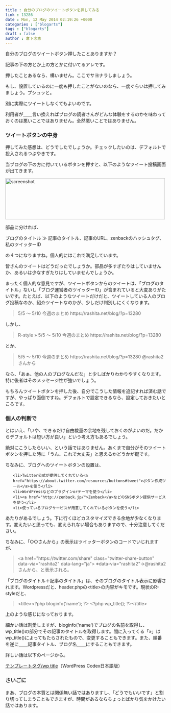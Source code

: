 ```yaml
---
title : 自分のブログのツイートボタンを押してみる
link : 13286
date : Mon, 12 May 2014 02:19:26 +0000
categories : ["blogarts"]
tags : ["blogarts"]
draft : false
author : 倉下忠憲
---
```


自分のブログのツイートボタン押したことありますか？

記事の下の方とか上の方とかに付いてるアレです。

押したことあるなら、構いません。ここでサヨナラしましょう。

もし、設置しているのに一度も押したことがないのなら、一度ぐらいは押してみましょう。プシュッと。

別に実際にツイートしなくてもよいのです。

利用者が＿＿言い換えればブログの読者さんがどんな体験をするのかを味わっておくのは悪いことではありません。全然悪いことではありません。

<H3>ツイートボタンの中身</H3>

押してみた感想は、どうでしたでしょうか。チェックしたいのは、デフォルトで投入されるつぶやきです。

当ブログの下の方に付いているボタンを押すと、以下のようなツイート投稿画面が出てきます。

<a href="https://rashita.net/blog/wp-content/uploads/2014/05/screenshot4.png"><img src="https://rashita.net/blog/wp-content/uploads/2014/05/screenshot4.png" alt="screenshot" width="500" height="129" class="alignnone size-full wp-image-13287" /></a>


部品に分ければ、

ブログのタイトル ≫ 記事のタイトル、記事のURL、zenbackのハッシュタグ、私のツイッターID

の４つになりますね。個人的にはこれで満足しています。

皆さんのツイートはどうだったでしょうか。部品が多すぎたりはしていませんか、あるいは少なすぎたりはしていませんでしょうか。

まったく個人的な意見ですが、ツイートボタンからのツイートは、「ブログのタイトル」ないし「ブログ運営者のツイッターID」が含まれていると大変ありがたいです。たとえば、以下のようなツイートだけだと、ツイートしている人のブログ投稿なのか、紹介ツイートなのかが、少しだけ判別しにくくなります。

<blockquote>
5/5 〜 5/10 今週のまとめ https://rashita.net/blog/?p=13280
</blockquote>

しかし、

<blockquote>
R-style » 5/5 〜 5/10 今週のまとめ https://rashita.net/blog/?p=13280
</blockquote>

とか、

<blockquote>
5/5 〜 5/10 今週のまとめ https://rashita.net/blog/?p=13280 @rashita2さんから
</blockquote>

なら、「あぁ、他の人のブログなんだな」と少しばかりわかりやすくなります。特に後者はそのメッセージ性が強いでしょう。

もちろんツイートボタンを押した後、自分でこうした情報を追記すれば済む話ですが、やっぱり面倒ですね。デフォルトで設定できるなら、設定しておきたいところです。

<H3>個人の判断で</H3>

とはいえ、「いや、できるだけ自由裁量の余地を残しておくのがよいのだ。だからデフォルトは短い方が良い」という考え方もあるでしょう。

絶対にこうしたらいい、という話ではありません。あくまで自分がそのツイートボタンを押した時に「うん、これで大丈夫」と思えるかどうかが鍵です。

ちなみに、ブログへのツイートボタンの設置は、
<ul>

	<li>Twitter公式が提供してくれている<a href="https://about.twitter.com/resources/buttons#tweet">ボタン作成ツール</a>を使う</li>
	<li>WordPressなどのプラグインorテーマを使う</li>
	<li><a href="http://zenback.jp/">Zenback</a>などのSNSボタン提供サービスを使う</li>
	<li>使っているブログサービスが用意してくれているボタンを使う</li>
</ul>

あたりがあるでしょう。下に行くほどカスタマイズできる余地が少なくなります。変えたいと思っても、変えられない場合もありますので、十分注意してください。

ちなみに、「○○さんから」の表示はツイッターボタンのコードでいじれますが、

<blockquote>
&lt;a href="https://twitter.com/share" class="twitter-share-button" data-via="rashita2" data-lang="ja"&gt;
※data-via="rashita2"→@rashita2さんから、と表示される。
</blockquote>

「ブログのタイトル＋記事のタイトル」は、そのブログのタイトル表示に影響されます。Wordpressだと、header.phpの&lt;title&gt;の内容がキモです。現状のR-styleだと、

<blockquote>
&lt;title&gt;&lt;?php bloginfo('name'); ?&gt;  &lt;?php wp_title(); ?&gt;&lt;/title&gt;
</blockquote>

上のような感じになっております。

細かい話は割愛しますが、bloginfo('name')でブログの名前を取得し、wp_title()の部分でその記事のタイトルを取得します。間に入ってくる「»」はwp_title()によってもたらされたもので、変更することもできます。また、順番を逆に＿＿記事タイトル、ブログ名＿＿にすることもできます。

詳しい話は以下のページから。

<a href="http://wpdocs.sourceforge.jp/%E3%83%86%E3%83%B3%E3%83%97%E3%83%AC%E3%83%BC%E3%83%88%E3%82%BF%E3%82%B0/wp_title" target="_blank">テンプレートタグ/wp title</a>（WordPress Codex日本語版）

<H3>さいごに</H3>

まあ、ブログの本質とは関係無い話ではありますし、「どうでもいいです」と割り切ってしまうこともできますが、時間があるならちょっとばかり気をかけたい話ではあります。


